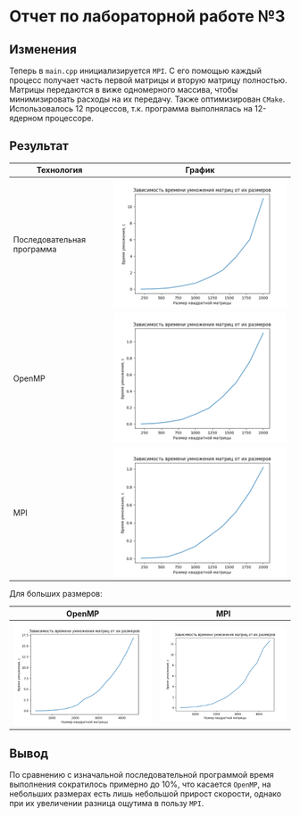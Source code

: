 # Отчет по лабораторной работе №3

## Изменения 
Теперь в `main.cpp` инициализируется `MPI`. С его помощью каждый процесс получает часть первой матрицы и вторую матрицу полностью. Матрицы передаются в виже одномерного массива, чтобы минимизировать расходы на их передачу. Также оптимизирован `CMake`. Использовалось 12 процессов, т.к. программа выполнялась на 12-ядерном процессоре.

## Результат

| Технология | График |
|------------|--------|
| Последовательная программа | ![График](files/main.png) |
| OpenMP | ![График](files/OpenMP.png) |
| MPI | ![График](files/to_compare.png) |

Для больших размеров:

| OpenMP | MPI |
|-------|------|
| ![График](files/OpenMP_2.png) | ![График](files/result.png) |

## Вывод
По сравнению с изначальной последовательной программой время выполнения сократилось примерно до 10%, что касается `OpenMP`, на небольших размерах есть лишь небольшой прирост скорости, однако при их увеличении разница ощутима в пользу `MPI`.